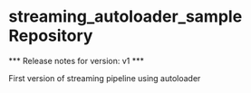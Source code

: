 # streaming_autoloader_sample Repository

*** Release notes for version: v1 ***

First version of streaming pipeline using autoloader